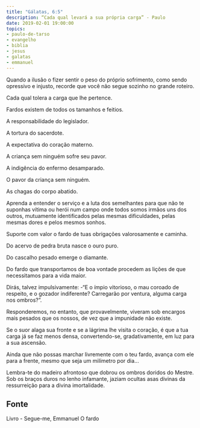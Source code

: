 ```yaml
---
title: "Gálatas, 6:5"
description: “Cada qual levará a sua própria carga” - Paulo
date: 2019-02-01 19:00:00
topics: 
- paulo-de-tarso
- evangelho
- biblia
- jesus
- galatas
- emmanuel
---
```


Quando a ilusão o fizer sentir o peso do próprio sofrimento, como sendo opressivo e injusto,
recorde que você não segue sozinho no grande roteiro.

Cada qual tolera a carga que lhe pertence.

Fardos existem de todos os tamanhos e feitios.

A responsabilidade do legislador.

A tortura do sacerdote.

A expectativa do coração materno.

A criança sem ninguém sofre seu pavor.

A indigência do enfermo desamparado.

O pavor da criança sem ninguém.

As chagas do corpo abatido.

Aprenda a entender o serviço e a luta dos semelhantes para que não te suponhas vítima ou herói
num campo onde todos somos irmãos uns dos outros, mutuamente identificados pelas mesmas
dificuldades, pelas mesmas dores e pelos mesmos sonhos.

Suporte com valor o fardo de tuas obrigações valorosamente e caminha.

Do acervo de pedra bruta nasce o ouro puro.

Do cascalho pesado emerge o diamante.

Do fardo que transportamos de boa vontade procedem as lições de que necessitamos para a vida
maior.

Dirás, talvez impulsivamente: -“E o ímpio vitorioso, o mau coroado de respeito, e o gozador
indiferente? Carregarão por ventura, alguma carga nos ombros?”.

Responderemos, no entanto, que provavelmente, viveram sob encargos mais pesados que os
nossos, de vez que a impunidade não existe.

Se o suor alaga sua fronte e se a lágrima lhe visita o coração, é que a tua carga já se faz menos
densa, convertendo-se, gradativamente, em luz para a sua ascensão.

Ainda que não possas marchar livremente com o teu fardo, avança com ele para a frente, mesmo
que seja um milímetro por dia...

Lembra-te do madeiro afrontoso que dobrou os ombros doridos do Mestre. Sob os braços duros
no lenho infamante, jaziam ocultas asas divinas da ressurreição para a divina imortalidade.




## Fonte
Livro - Segue-me, Emmanuel
O fardo
